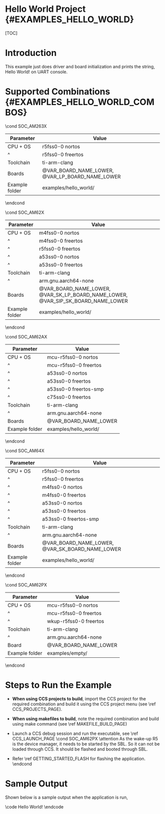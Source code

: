 #  Hello World Project {#EXAMPLES_HELLO_WORLD}

[TOC]

# Introduction

This example just does driver and board initialization and prints the string, Hello World! on UART console.


# Supported Combinations {#EXAMPLES_HELLO_WORLD_COMBOS}

\cond SOC_AM263X

 Parameter      | Value
 ---------------|-----------
 CPU + OS       | r5fss0-0 nortos
 ^              | r5fss0-0 freertos
 Toolchain      | ti-arm-clang
 Boards         | @VAR_BOARD_NAME_LOWER, @VAR_LP_BOARD_NAME_LOWER
 Example folder | examples/hello_world/

\endcond

\cond SOC_AM62X

 Parameter      | Value
 ---------------|-----------
 CPU + OS       | m4fss0-0 nortos
 ^              | m4fss0-0 freertos
 ^              | r5fss0-0 freertos
 ^              | a53ss0-0 nortos
 ^              | a53ss0-0 freertos
 Toolchain      | ti-arm-clang
 ^              | arm.gnu.aarch64-none
 Boards         | @VAR_BOARD_NAME_LOWER, @VAR_SK_LP_BOARD_NAME_LOWER, @VAR_SIP_SK_BOARD_NAME_LOWER
 Example folder | examples/hello_world/

\endcond

\cond SOC_AM62AX

 Parameter      | Value
 ---------------|-----------
 CPU + OS       | mcu-r5fss0-0 nortos
 ^              | mcu-r5fss0-0 freertos
 ^              | a53ss0-0 nortos
 ^              | a53ss0-0 freertos
 ^              | a53ss0-0 freertos-smp
 ^              | c75ss0-0 freertos
 Toolchain      | ti-arm-clang
  ^             | arm.gnu.aarch64-none
 Boards         | @VAR_BOARD_NAME_LOWER
 Example folder | examples/hello_world/

\endcond

\cond SOC_AM64X

 Parameter      | Value
 ---------------|-----------
 CPU + OS       | r5fss0-0 nortos
 ^              | r5fss0-0 freertos
 ^              | m4fss0-0 nortos
 ^              | m4fss0-0 freertos
 ^              | a53ss0-0 nortos
 ^              | a53ss0-0 freertos
 ^              | a53ss0-0 freertos-smp
 Toolchain      | ti-arm-clang
 ^              | arm.gnu.aarch64-none
 Boards         | @VAR_BOARD_NAME_LOWER, @VAR_SK_BOARD_NAME_LOWER
 Example folder | examples/hello_world/

\endcond

\cond SOC_AM62PX

 Parameter      | Value
 ---------------|-----------
 CPU + OS       | mcu-r5fss0-0 nortos
 ^              | mcu-r5fss0-0 freertos
 ^              | wkup-r5fss0-0 freertos
 Toolchain      | ti-arm-clang
 ^              | arm.gnu.aarch64-none
 Board          | @VAR_BOARD_NAME_LOWER
 Example folder | examples/empty/

\endcond
# Steps to Run the Example

- **When using CCS projects to build**, import the CCS project for the required combination
  and build it using the CCS project menu (see \ref CCS_PROJECTS_PAGE).
- **When using makefiles to build**, note the required combination and build using
  make command (see \ref MAKEFILE_BUILD_PAGE)
- Launch a CCS debug session and run the executable, see \ref CCS_LAUNCH_PAGE
\cond SOC_AM62PX
\attention As the wake-up R5 is the device manager, it needs to be started by the SBL.
So it can not be loaded through CCS. It should be flashed and booted through SBL.

- Refer \ref GETTING_STARTED_FLASH for flashing the application.
\endcond


# Sample Output

Shown below is a sample output when the application is run,

\code
Hello World!
\endcode
